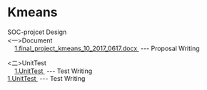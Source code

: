 # Kmeans
SOC-projcet Design <br>
 <一>Document      <br>
    	<a href="https://github.com/edittest/Kmeans/blob/master/Document/final_project_kmeans_10_2017_0617.docx"> 1.final_project_kmeans_10_2017_0617.docx </a> --- Proposal Writing<br>
 
 <二>UnitTest      <br>
    	<a href="https://github.com/edittest/Kmeans/tree/master/UnitTest"> 1.UnitTest </a> --- Test Writing<br>
     <a href="https://github.com/edittest/Kmeans/tree/master/UnitTest"> 1.UnitTest </a> --- Test Writing<br>          
